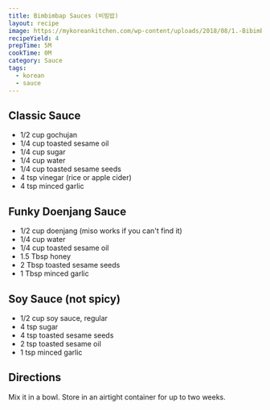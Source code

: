 ```yaml
---
title: Bimbimbap Sauces (비빔밥)
layout: recipe
image: https://mykoreankitchen.com/wp-content/uploads/2018/08/1.-Bibimbap-Sauce.jpg
recipeYield: 4
prepTime: 5M
cookTime: 0M
category: Sauce
tags:
  - korean
  - sauce
---
```


## Classic Sauce

* 1/2 cup gochujan
* 1/4 cup toasted sesame oil
* 1/4 cup sugar
* 1/4 cup water
* 1/4 cup toasted sesame seeds
* 4 tsp vinegar (rice or apple cider)
* 4 tsp minced garlic

## Funky Doenjang Sauce

* 1/2 cup doenjang (miso works if you can't find it)
* 1/4 cup water
* 1/4 cup toasted sesame oil
* 1.5 Tbsp honey
* 2 Tbsp toasted sesame seeds
* 1 Tbsp minced garlic

## Soy Sauce (not spicy)

* 1/2 cup soy sauce, regular
* 4 tsp sugar
* 4 tsp toasted sesame seeds
* 2 tsp toasted sesame oil
* 1 tsp minced garlic

## Directions

Mix it in a bowl. Store in an airtight container for up to two weeks.
